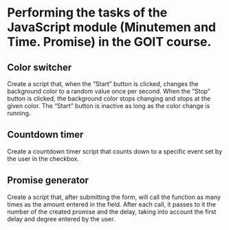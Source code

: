# Performing the tasks of the JavaScript module (Minutemen and Time. Promise) in the GOIT course.

## Color switcher
Create a script that, when the “Start” button is clicked, changes the background color to a random value once per second. When the “Stop” button is clicked, the background color stops changing and stops at the given color. The “Start” button is inactive as long as the color change is running.
## Countdown timer
Create a countdown timer script that counts down to a specific event set by the user in the checkbox.
## Promise generator
Create a script that, after submitting the form, will call the function as many times as the amount entered in the field. After each call, it passes to it the number of the created promise and the delay, taking into account the first delay and degree entered by the user. 
